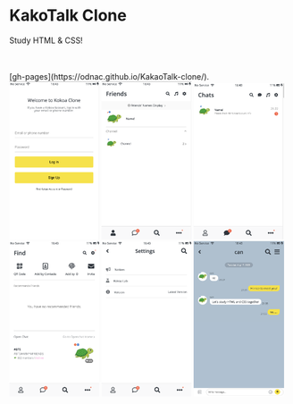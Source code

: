 # KakoTalk Clone

Study HTML & CSS!

<!--
    BEM vs id,class

    heroicons vs font awesome
-->

<div>
    <br/>
    <br/>
    [gh-pages](https://odnac.github.io/KakaoTalk-clone/).
    <br/>
    <img src="image/index.png" width="32%" />
    <img src="image/friends.png" width="32%" />
    <img src="image/chats.png" width="32%" />
    <img src="image/find.png" width="32%" />
    <img src="image/settings.png" width="32%" />
    <img src="image/chat.png" width="32%" />
</div>
